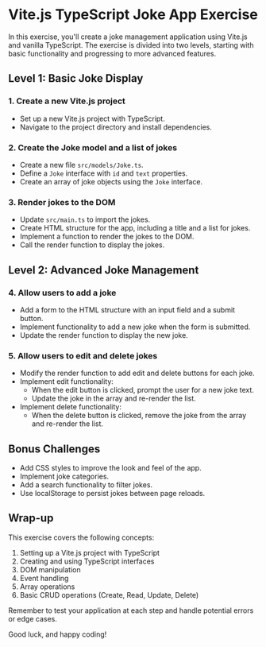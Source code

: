 # Vite.js TypeScript Joke App Exercise

In this exercise, you'll create a joke management application using Vite.js and vanilla TypeScript. The exercise is divided into two levels, starting with basic functionality and progressing to more advanced features.

## Level 1: Basic Joke Display

### 1. Create a new Vite.js project

- Set up a new Vite.js project with TypeScript.
- Navigate to the project directory and install dependencies.

### 2. Create the Joke model and a list of jokes

- Create a new file `src/models/Joke.ts`. 
- Define a `Joke` interface with `id` and `text` properties.
- Create an array of joke objects using the `Joke` interface.

### 3. Render jokes to the DOM

- Update `src/main.ts` to import the jokes.
- Create HTML structure for the app, including a title and a list for jokes.
- Implement a function to render the jokes to the DOM.
- Call the render function to display the jokes.

## Level 2: Advanced Joke Management

### 4. Allow users to add a joke

- Add a form to the HTML structure with an input field and a submit button.
- Implement functionality to add a new joke when the form is submitted.
- Update the render function to display the new joke.

### 5. Allow users to edit and delete jokes

- Modify the render function to add edit and delete buttons for each joke.
- Implement edit functionality:
  - When the edit button is clicked, prompt the user for a new joke text.
  - Update the joke in the array and re-render the list.
- Implement delete functionality:
  - When the delete button is clicked, remove the joke from the array and re-render the list.

## Bonus Challenges

- Add CSS styles to improve the look and feel of the app.
- Implement joke categories.
- Add a search functionality to filter jokes.
- Use localStorage to persist jokes between page reloads.

## Wrap-up

This exercise covers the following concepts:

1. Setting up a Vite.js project with TypeScript
2. Creating and using TypeScript interfaces
3. DOM manipulation
4. Event handling
5. Array operations
6. Basic CRUD operations (Create, Read, Update, Delete)

Remember to test your application at each step and handle potential errors or edge cases.

Good luck, and happy coding!
